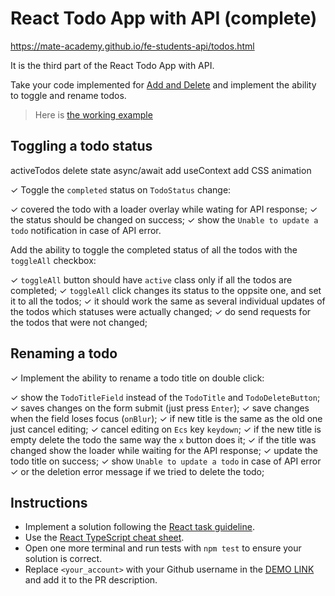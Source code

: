 # React Todo App with API (complete)
https://mate-academy.github.io/fe-students-api/todos.html

It is the third part of the React Todo App with API.

Take your code implemented for [Add and Delete](https://github.com/mate-academy/react_todo-app-add-and-delete)
and implement the ability to toggle and rename todos.

> Here is [the working example](https://mate-academy.github.io/react_todo-app-with-api/)

## Toggling a todo status


activeTodos delete state
async/await add
useContext add
CSS animation

✓ Toggle the `completed` status on `TodoStatus` change:

✓ covered the todo with a loader overlay while wating for API response;
✓ the status should be changed on success;
✓ show the `Unable to update a todo` notification in case of API error.

Add the ability to toggle the completed status of all the todos with the `toggleAll` checkbox:

✓ `toggleAll` button should have `active` class only if all the todos are completed;
✓ `toggleAll` click changes its status to the oppsite one, and set it to all the todos;
✓ it should work the same as several individual updates of the todos which statuses were actually changed;
✓ do send requests for the todos that were not changed;

## Renaming a todo

✓ Implement the ability to rename a todo title on double click:

✓ show the `TodoTitleField` instead of the `TodoTitle` and `TodoDeleteButton`;
✓ saves changes on the form submit (just press `Enter`);
✓ save changes when the field loses focus (`onBlur`);
✓ if new title is the same as the old one just cancel editing;
✓ cancel editing on `Ecs` key `keydown`;
✓ if the new title is empty delete the todo the same way the `x` button does it;
✓ if the title was changed show the loader while waiting for the API response;
✓ update the todo title on success;
✓ show `Unable to update a todo` in case of API error
✓ or the deletion error message if we tried to delete the todo;

## Instructions

- Implement a solution following the [React task guideline](https://github.com/mate-academy/react_task-guideline#react-tasks-guideline).
- Use the [React TypeScript cheat sheet](https://mate-academy.github.io/fe-program/js/extra/react-typescript).
- Open one more terminal and run tests with `npm test` to ensure your solution is correct.
- Replace `<your_account>` with your Github username in the [DEMO LINK](https://Illia-Skladnik.github.io/react_todo-app-with-api/) and add it to the PR description.
